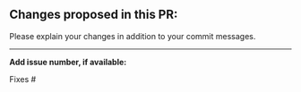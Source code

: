 ## Changes proposed in this PR:

Please explain your changes in addition to your commit messages.

---

**Add issue number, if available:**

Fixes #
